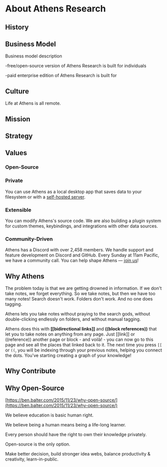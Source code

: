 # About Athens Research

## History

## Business Model

Business model description

-free/open-source version of Athens Research is built for individuals 

-paid enterprise edition of Athens Research is built for 

## Culture

Life at Athens is all remote. 

## Mission

## Strategy

## Values

### Open-Source

### Private

 You can use Athens as a local desktop app that saves data to your filesystem or with a [self-hosted server](https://github.com/athensresearch/athens-backend).

### Extensible

You can modify Athens's source code. We are also building a plugin system for custom themes, keybindings, and integrations with other data sources.

### Community-Driven

 Athens has a Discord with over 2,458 members. We handle support and feature development on Discord and GitHub. Every Sunday at 11am Pacific, we have a community call. You can help shape Athens — [join us](https://discord.gg/GCJaV3V)!

## Why Athens

The problem today is that we are getting drowned in information. If we don't take notes, we forget everything. So we take notes, but then we have too many notes! Search doesn't work. Folders don't work. And no one does tagging.

Athens lets you take notes without praying to the search gods, without double-clicking endlessly on folders, and without manual tagging.

Athens does this with **\[\[bidirectional links\]\]** and **\(\(block references\)\)** that let you to take notes on anything from any page. Just \[\[link\]\] or \(\(reference\)\) another page or block - and voilà! - you can now go to this page and see all the places that linked back to it. The next time you press `[[` or `((`, you will be indexing through your previous notes, helping you connect the dots. You've starting creating a graph of your knowledge!

## Why Contribute

## Why Open-Source

[https://ben.balter.com/2015/11/23/why-open-source/](https://ben.balter.com/2015/11/23/why-open-source/)

We believe education is basic human right.

We believe being a human means being a life-long learner.

Every person should have the right to own their knowledge privately.

Open-source is the only option.

Make better decision, build stronger idea webs, balance productivity & creativity, learn-in-public. 

